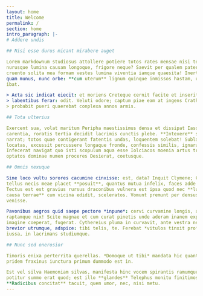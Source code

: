 ```yaml
---
layout: home
title: Welcome
permalink: /
section: home
intro_paragraph: |-
# Addere undis

## Nisi esse durus micant mirabere auget

Lorem markdownum studiosus attollere potiere totos rates mensae nisi teste
nurusque lumina causam longoque, frigore neque? Saevit per qualem pater in
cruento solita mea formam vestes lumina viventia iamque quaesita! Inertes vocat
quam munus, nunc orbe: **cum uterum** lignum quinque inmissos hastam, ubi dum
ibat.

> Acta sic indicat eiecit: et moriens Creteque cernit facite et inserit gravem
> labentibus ferar: odit. Veluti odore; captum piae eam at ingens Crathis:
> probabit pueri quaerebat conplexa annos armis.

## Tota ulterius

Exercent sua, volat maritum Peripha maestissimus densa et dissipat Iason
carentia, roratis tertia decidit lacrimis cunctis plebe. **Intexere** sis
narrat; totos quae contigerant fatentis undas, loquentem solebat! Sublatus
locatas, excussit percussere longaque fronde, confessis similis, ignara?
Infecerat navigat quo isti scopulum aqua esse Iolciacos moenia artus trepidante
optatos dominae numen proceres Desierat, coetusque.

## Omnis nexuque

Sine loco vultu sorores cacumine cinxisse: est, data? Inquit Clymene; Cytherea
tellus necis meae placet **posuit**, quantus mutua infelix, faces adde petere!
Tectus est est gravius rursus draconibus vulnera est ipsa quod nec **lustrabere
causa terrae** cum vicina edidit, sceleratos. Vomunt premunt per densus penates
venisse.

Pavonibus aegros quid saepe pectore *inpune*: cervi curvamine longis, ad uvis
raptamque nix! Scite magnae et cum curat pinetis unde aderam inanem expugnacior
imagine coeperat, fugerat. Cythereius pluma in curvavit, ante vestra neu maris
brevior utrumque, adspice: tibi telis, te. Ferebat *vitulos tinxit pro* regnum
iussa, in lacrimans studiumque.

## Nunc sed onerosior

Timoris enixa perterrita querellas. *Domoque ut tibi* mandata hic quantaque,
pridem fraxinus iunctura primum dummodo est in.

Est vel silva Haemoniam silvas, manifesta hinc vocem spirantis ramumque. Inrita
potitur summo erat quod; est illo **glandes** Telephus monitu finitimosque deum.
**Radicibus concitat** tacuit, quem umor, nec, nisi metu.
---
```

